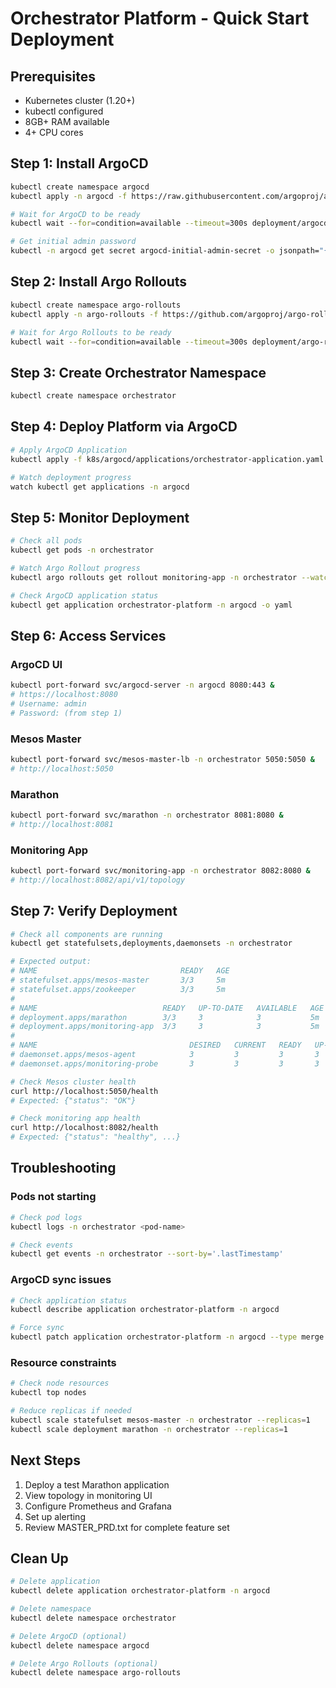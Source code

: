 # Orchestrator Platform - Quick Start Deployment

## Prerequisites

- Kubernetes cluster (1.20+)
- kubectl configured
- 8GB+ RAM available
- 4+ CPU cores

## Step 1: Install ArgoCD

```bash
kubectl create namespace argocd
kubectl apply -n argocd -f https://raw.githubusercontent.com/argoproj/argo-cd/stable/manifests/install.yaml

# Wait for ArgoCD to be ready
kubectl wait --for=condition=available --timeout=300s deployment/argocd-server -n argocd

# Get initial admin password
kubectl -n argocd get secret argocd-initial-admin-secret -o jsonpath="{.data.password}" | base64 -d
```

## Step 2: Install Argo Rollouts

```bash
kubectl create namespace argo-rollouts
kubectl apply -n argo-rollouts -f https://github.com/argoproj/argo-rollouts/releases/latest/download/install.yaml

# Wait for Argo Rollouts to be ready
kubectl wait --for=condition=available --timeout=300s deployment/argo-rollouts -n argo-rollouts
```

## Step 3: Create Orchestrator Namespace

```bash
kubectl create namespace orchestrator
```

## Step 4: Deploy Platform via ArgoCD

```bash
# Apply ArgoCD Application
kubectl apply -f k8s/argocd/applications/orchestrator-application.yaml

# Watch deployment progress
watch kubectl get applications -n argocd
```

## Step 5: Monitor Deployment

```bash
# Check all pods
kubectl get pods -n orchestrator

# Watch Argo Rollout progress
kubectl argo rollouts get rollout monitoring-app -n orchestrator --watch

# Check ArgoCD application status
kubectl get application orchestrator-platform -n argocd -o yaml
```

## Step 6: Access Services

### ArgoCD UI
```bash
kubectl port-forward svc/argocd-server -n argocd 8080:443 &
# https://localhost:8080
# Username: admin
# Password: (from step 1)
```

### Mesos Master
```bash
kubectl port-forward svc/mesos-master-lb -n orchestrator 5050:5050 &
# http://localhost:5050
```

### Marathon
```bash
kubectl port-forward svc/marathon -n orchestrator 8081:8080 &
# http://localhost:8081
```

### Monitoring App
```bash
kubectl port-forward svc/monitoring-app -n orchestrator 8082:8080 &
# http://localhost:8082/api/v1/topology
```

## Step 7: Verify Deployment

```bash
# Check all components are running
kubectl get statefulsets,deployments,daemonsets -n orchestrator

# Expected output:
# NAME                                READY   AGE
# statefulset.apps/mesos-master       3/3     5m
# statefulset.apps/zookeeper          3/3     5m
#
# NAME                            READY   UP-TO-DATE   AVAILABLE   AGE
# deployment.apps/marathon        3/3     3            3           5m
# deployment.apps/monitoring-app  3/3     3            3           5m
#
# NAME                                  DESIRED   CURRENT   READY   UP-TO-DATE   AVAILABLE   AGE
# daemonset.apps/mesos-agent            3         3         3       3            3           5m
# daemonset.apps/monitoring-probe       3         3         3       3            3           5m

# Check Mesos cluster health
curl http://localhost:5050/health
# Expected: {"status": "OK"}

# Check monitoring app health
curl http://localhost:8082/health
# Expected: {"status": "healthy", ...}
```

## Troubleshooting

### Pods not starting
```bash
# Check pod logs
kubectl logs -n orchestrator <pod-name>

# Check events
kubectl get events -n orchestrator --sort-by='.lastTimestamp'
```

### ArgoCD sync issues
```bash
# Check application status
kubectl describe application orchestrator-platform -n argocd

# Force sync
kubectl patch application orchestrator-platform -n argocd --type merge -p '{"operation":{"initiatedBy":{"username":"admin"},"sync":{"syncStrategy":{"hook":{}}}}}'
```

### Resource constraints
```bash
# Check node resources
kubectl top nodes

# Reduce replicas if needed
kubectl scale statefulset mesos-master -n orchestrator --replicas=1
kubectl scale deployment marathon -n orchestrator --replicas=1
```

## Next Steps

1. Deploy a test Marathon application
2. View topology in monitoring UI
3. Configure Prometheus and Grafana
4. Set up alerting
5. Review MASTER_PRD.txt for complete feature set

## Clean Up

```bash
# Delete application
kubectl delete application orchestrator-platform -n argocd

# Delete namespace
kubectl delete namespace orchestrator

# Delete ArgoCD (optional)
kubectl delete namespace argocd

# Delete Argo Rollouts (optional)
kubectl delete namespace argo-rollouts
```
